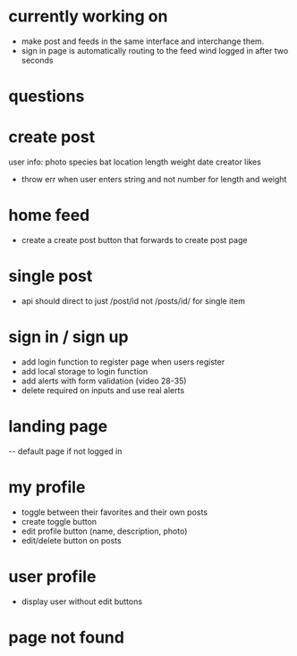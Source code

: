 # currently working on

- make post and feeds in the same interface and interchange them.
- sign in page is automatically routing to the feed wind logged in after two seconds

# questions

# create post

user info:
photo
species
bat
location
length
weight
date
creator
likes

- throw err when user enters string and not number for length and weight

# home feed

- create a create post button that forwards to create post page

# single post

- api should direct to just /post/id not /posts/id/ for single item

# sign in / sign up

- add login function to register page when users register
- add local storage to login function
- add alerts with form validation (video 28-35)
- delete required on inputs and use real alerts

# landing page

-- default page if not logged in

# my profile

- toggle between their favorites and their own posts
- create toggle button
- edit profile button (name, description, photo)
- edit/delete button on posts

# user profile

- display user without edit buttons

# page not found
